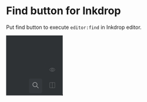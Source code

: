 # Find button for Inkdrop
Put find button to execute `editor:find` in Inkdrop editor.

![Screenshot](./resources/img/screenshot.png)

